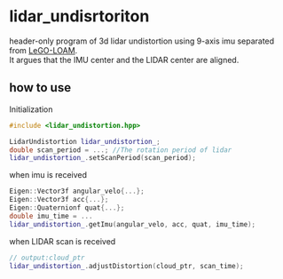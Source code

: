 lidar_undisrtoriton
====

header-only program of 3d lidar undistortion using 9-axis imu
separated from [LeGO-LOAM](https://github.com/RobustFieldAutonomyLab/LeGO-LOAM).  
It argues that the IMU center and the LIDAR center are aligned.
## how to use
Initialization
```cpp
#include <lidar_undistortion.hpp>

LidarUndistortion lidar_undistortion_;
double scan_period = ...; //The rotation period of lidar
lidar_undistortion_.setScanPeriod(scan_period);
```
when imu is received
```cpp
Eigen::Vector3f angular_velo{...};
Eigen::Vector3f acc{...};
Eigen::Quaternionf quat{...};
double imu_time = ...
lidar_undistortion_.getImu(angular_velo, acc, quat, imu_time);
```
when LIDAR scan is received
```cpp
// output:cloud_ptr
lidar_undistortion_.adjustDistortion(cloud_ptr, scan_time);
```

